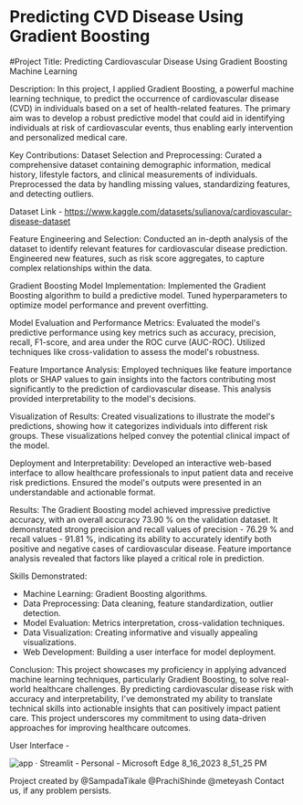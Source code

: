 # Predicting CVD Disease Using Gradient Boosting
#Project Title: Predicting Cardiovascular Disease Using Gradient Boosting Machine Learning

Description:
In this project, I applied Gradient Boosting, a powerful machine learning technique, to predict the occurrence of cardiovascular disease (CVD) in individuals based on a set of health-related features. The primary aim was to develop a robust predictive model that could aid in identifying individuals at risk of cardiovascular events, thus enabling early intervention and personalized medical care.

Key Contributions:
Dataset Selection and Preprocessing: Curated a comprehensive dataset containing demographic information, medical history, lifestyle factors, and clinical measurements of individuals. Preprocessed the data by handling missing values, standardizing features, and detecting outliers.

Dataset Link - https://www.kaggle.com/datasets/sulianova/cardiovascular-disease-dataset

Feature Engineering and Selection: Conducted an in-depth analysis of the dataset to identify relevant features for cardiovascular disease prediction. Engineered new features, such as risk score aggregates, to capture complex relationships within the data.

Gradient Boosting Model Implementation: Implemented the Gradient Boosting algorithm to build a predictive model. Tuned hyperparameters to optimize model performance and prevent overfitting.

Model Evaluation and Performance Metrics: Evaluated the model's predictive performance using key metrics such as accuracy, precision, recall, F1-score, and area under the ROC curve (AUC-ROC). Utilized techniques like cross-validation to assess the model's robustness.

Feature Importance Analysis: Employed techniques like feature importance plots or SHAP values to gain insights into the factors contributing most significantly to the prediction of cardiovascular disease. This analysis provided interpretability to the model's decisions.

Visualization of Results: Created visualizations to illustrate the model's predictions, showing how it categorizes individuals into different risk groups. These visualizations helped convey the potential clinical impact of the model.

Deployment and Interpretability: Developed an interactive web-based interface to allow healthcare professionals to input patient data and receive risk predictions. Ensured the model's outputs were presented in an understandable and actionable format.

Results:
The Gradient Boosting model achieved impressive predictive accuracy, with an overall accuracy 73.90 % on the validation dataset. It demonstrated strong precision and recall values of precision - 76.29 % and recall values - 91.81 %, indicating its ability to accurately identify both positive and negative cases of cardiovascular disease. Feature importance analysis revealed that factors like  played a critical role in prediction.

Skills Demonstrated:
- Machine Learning: Gradient Boosting algorithms.
- Data Preprocessing: Data cleaning, feature standardization, outlier detection.
- Model Evaluation: Metrics interpretation, cross-validation techniques.
- Data Visualization: Creating informative and visually appealing visualizations.
- Web Development: Building a user interface for model deployment.

Conclusion:
This project showcases my proficiency in applying advanced machine learning techniques, particularly Gradient Boosting, to solve real-world healthcare challenges. By predicting cardiovascular disease risk with accuracy and interpretability, I've demonstrated my ability to translate technical skills into actionable insights that can positively impact patient care. This project underscores my commitment to using data-driven approaches for improving healthcare outcomes.

User Interface -

![app · Streamlit - Personal - Microsoft​ Edge 8_16_2023 8_51_25 PM](https://github.com/meteyash/GradientBoosting_CardioPredict/assets/99327857/b8acab4c-b477-4ede-9204-1a333b6ea9e7)


Project created by @SampadaTikale @PrachiShinde @meteyash
Contact us, if any problem persists.
